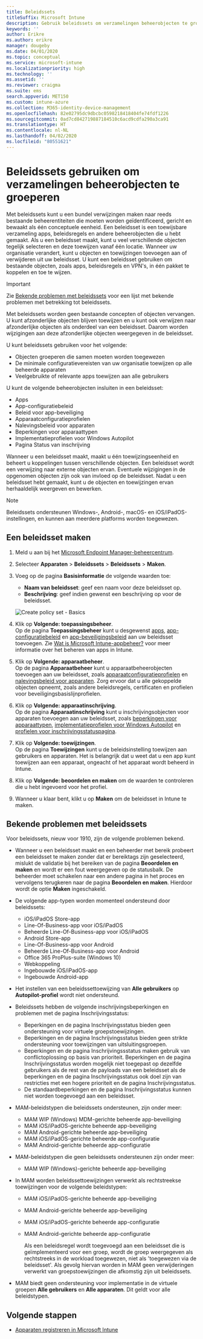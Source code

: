 ```yaml
---
title: Beleidssets
titleSuffix: Microsoft Intune
description: Gebruik beleidssets om verzamelingen beheerobjecten te groeperen in Microsoft Intune.
keywords: ''
author: Erikre
ms.author: erikre
manager: dougeby
ms.date: 04/01/2020
ms.topic: conceptual
ms.service: microsoft-intune
ms.localizationpriority: high
ms.technology: ''
ms.assetid: ''
ms.reviewer: craigma
ms.suite: ems
search.appverid: MET150
ms.custom: intune-azure
ms.collection: M365-identity-device-management
ms.openlocfilehash: 82e02795dc9dbcbc0598218418404fe74fdf1226
ms.sourcegitcommit: 0ad7cd842719887184510c6acd9cdfa290a3ca91
ms.translationtype: HT
ms.contentlocale: nl-NL
ms.lasthandoff: 04/02/2020
ms.locfileid: "80551621"
---
```

# <a name="use-policy-sets-to-group-collections-of-management-objects"></a>Beleidssets gebruiken om verzamelingen beheerobjecten te groeperen

Met beleidssets kunt u een bundel verwijzingen maken naar reeds bestaande beheerentiteiten die moeten worden geïdentificeerd, gericht en bewaakt als één conceptuele eenheid. Een beleidsset is een toewijsbare verzameling apps, beleidsregels en andere beheerobjecten die u hebt gemaakt. Als u een beleidsset maakt, kunt u veel verschillende objecten tegelijk selecteren en deze toewijzen vanaf één locatie. Wanneer uw organisatie verandert, kunt u objecten en toewijzingen toevoegen aan of verwijderen uit uw beleidsset. U kunt een beleidsset gebruiken om bestaande objecten, zoals apps, beleidsregels en VPN's, in één pakket te koppelen en toe te wijzen. 

> [!IMPORTANT]
> Zie [Bekende problemen met beleidssets](policy-sets.md#policy-sets-known-issues) voor een lijst met bekende problemen met betrekking tot beleidssets.

Met beleidssets worden geen bestaande concepten of objecten vervangen. U kunt afzonderlijke objecten blijven toewijzen en u kunt ook verwijzen naar afzonderlijke objecten als onderdeel van een beleidsset. Daarom worden wijzigingen aan deze afzonderlijke objecten weergegeven in de beleidsset.

U kunt beleidssets gebruiken voor het volgende:

- Objecten groeperen die samen moeten worden toegewezen
- De minimale configuratievereisten van uw organisatie toewijzen op alle beheerde apparaten
- Veelgebruikte of relevante apps toewijzen aan alle gebruikers

U kunt de volgende beheerobjecten insluiten in een beleidsset:

- Apps
- App-configuratiebeleid
- Beleid voor app-beveiliging
- Apparaatconfiguratieprofielen
- Nalevingsbeleid voor apparaten
- Beperkingen voor apparaattypen
- Implementatieprofielen voor Windows Autopilot
- Pagina Status van inschrijving

Wanneer u een beleidsset maakt, maakt u één toewijzingseenheid en beheert u koppelingen tussen verschillende objecten. Een beleidsset wordt een verwijzing naar externe objecten ervan. Eventuele wijzigingen in de opgenomen objecten zijn ook van invloed op de beleidsset. Nadat u een beleidsset hebt gemaakt, kunt u de objecten en toewijzingen ervan herhaaldelijk weergeven en bewerken. 

> [!NOTE]
> Beleidssets ondersteunen Windows-, Android-, macOS- en iOS/iPadOS-instellingen, en kunnen aan meerdere platforms worden toegewezen.

## <a name="how-to-create-a-policy-set"></a>Een beleidsset maken

1. Meld u aan bij het [Microsoft Endpoint Manager-beheercentrum](https://go.microsoft.com/fwlink/?linkid=2109431).
2. Selecteer **Apparaten** > **Beleidssets** > **Beleidssets** > **Maken**.
3. Voeg op de pagina **Basisinformatie** de volgende waarden toe:
    - **Naam van beleidsset**: geef een naam voor deze beleidsset op.
    - **Beschrijving**: geef indien gewenst een beschrijving op voor de beleidsset.
   <p>
      <img alt="Create policy set - Basics" src="./media/policy-sets/policy-sets-01.png">

4. Klik op **Volgende: toepassingsbeheer**.<br>
   Op de pagina **Toepassingsbeheer** kunt u desgewenst [apps](../apps/apps-add.md), [app-configuratiebeleid](../apps/app-configuration-policies-overview.md) en [app-beveiligingsbeleid](../apps/app-protection-policy.md) aan uw beleidsset toevoegen. Zie [Wat is Microsoft Intune-appbeheer?](../apps/app-management.md) voor meer informatie over het beheren van apps in Intune.
5. Klik op **Volgende: apparaatbeheer**.<br>
   Op de pagina **Apparaatbeheer** kunt u apparaatbeheerobjecten toevoegen aan uw beleidsset, zoals [apparaatconfiguratieprofielen](../configuration/device-profiles.md) en [nalevingsbeleid voor apparaten](../protect/device-compliance-get-started.md). Zorg ervoor dat u alle gekoppelde objecten opneemt, zoals andere beleidsregels, certificaten en profielen voor beveiligingsbasislijnprofielen.
6. Klik op **Volgende: apparaatinschrijving**.<br>
   Op de pagina **Apparaatinschrijving** kunt u inschrijvingsobjecten voor apparaten toevoegen aan uw beleidsset, zoals [beperkingen voor apparaattypen](../enrollment/enrollment-restrictions-set.md), [implementatieprofielen voor Windows Autopilot](../enrollment/enrollment-autopilot.md) en [profielen voor inschrijvingsstatuspagina](../enrollment/windows-enrollment-status.md).
7. Klik op **Volgende: toewijzingen**.<br>
   Op de pagina **Toewijzingen** kunt u de beleidsinstelling toewijzen aan gebruikers en apparaten. Het is belangrijk dat u weet dat u een app kunt toewijzen aan een apparaat, ongeacht of het apparaat wordt beheerd in Intune.
8. Klik op **Volgende: beoordelen en maken** om de waarden te controleren die u hebt ingevoerd voor het profiel.
9. Wanneer u klaar bent, klikt u op **Maken** om de beleidsset in Intune te maken.

## <a name="policy-sets-known-issues"></a>Bekende problemen met beleidssets

Voor beleidssets, nieuw voor 1910, zijn de volgende problemen bekend.

- Wanneer u een beleidsset maakt en een beheerder met bereik probeert een beleidsset te maken zonder dat er bereiktags zijn geselecteerd, mislukt de validatie bij het bereiken van de pagina **Beoordelen en maken** en wordt er een fout weergegeven op de statusbalk. De beheerder moet schakelen naar een andere pagina in het proces en vervolgens terugkeren naar de pagina **Beoordelen en maken**. Hierdoor wordt de optie **Maken** ingeschakeld.  

- De volgende app-typen worden momenteel ondersteund door beleidssets:
  - iOS/iPadOS Store-app
  - Line-Of-Business-app voor iOS/iPadOS
  - Beheerde Line-Of-Business-app voor iOS/iPadOS
  - Android Store-app
  - Line-Of-Business-app voor Android
  - Beheerde Line-Of-Business-app voor Android
  - Office 365 ProPlus-suite (Windows 10)
  - Webkoppeling
  - Ingebouwde iOS/iPadOS-app
  - Ingebouwde Android-app

- Het instellen van een beleidssettoewijzing van **Alle gebruikers** op **Autopilot-profiel** wordt niet ondersteund.

- Beleidssets hebben de volgende inschrijvingsbeperkingen en problemen met de pagina Inschrijvingsstatus:
  - Beperkingen en de pagina Inschrijvingsstatus bieden geen ondersteuning voor virtuele groepstoewijzingen.
  - Beperkingen en de pagina Inschrijvingsstatus bieden geen strikte ondersteuning voor toewijzingen van uitsluitingsgroepen. 
  - Beperkingen en de pagina Inschrijvingssstatus maken gebruik van conflictoplossing op basis van prioriteit. Beperkingen en de pagina Inschrijvingsstatus worden mogelijk niet toegepast op dezelfde gebruikers als de rest van de payloads van een beleidsset als de beperkingen en de pagina Inschrijvingsstatus ook doel zijn van restricties met een hogere prioriteit en de pagina Inschrijvingsstatus.
  - De standaardbeperkingen en de pagina Inschrijvingsstatus kunnen niet worden toegevoegd aan een beleidsset.

- MAM-beleidstypen die beleidssets ondersteunen, zijn onder meer: 
  - MAM WIP (Windows) MDM-gerichte beheerde app-beveiliging 
  - MAM iOS/iPadOS-gerichte beheerde app-beveiliging
  - MAM Android-gerichte beheerde app-beveiliging
  - MAM iOS/iPadOS-gerichte beheerde app-configuratie
  - MAM Android-gerichte beheerde app-configuratie

- MAM-beleidstypen die geen beleidssets ondersteunen zijn onder meer: 
  - MAM WIP (Windows)-gerichte beheerde app-beveiliging

- In MAM worden beleidssettoewijzingen verwerkt als rechtstreekse toewijzingen voor de volgende beleidstypen:
  - MAM iOS/iPadOS-gerichte beheerde app-beveiliging
  - MAM Android-gerichte beheerde app-beveiliging
  - MAM iOS/iPadOS-gerichte beheerde app-configuratie
  - MAM Android-gerichte beheerde app-configuratie

    Als een beleidsregel wordt toegevoegd aan een beleidsset die is geïmplementeerd voor een groep, wordt de groep weergegeven als rechtstreeks in de workload toegewezen, niet als 'toegewezen via de beleidsset'. Als gevolg hiervan worden in MAM geen verwijderingen verwerkt van groepstoewijzingen die afkomstig zijn uit beleidssets.

- MAM biedt geen ondersteuning voor implementatie in de virtuele groepen **Alle gebruikers** en **Alle apparaten**. Dit geldt voor alle beleidstypen.

## <a name="next-steps"></a>Volgende stappen

- [Apparaten registreren in Microsoft Intune](../enrollment/index.yml)
